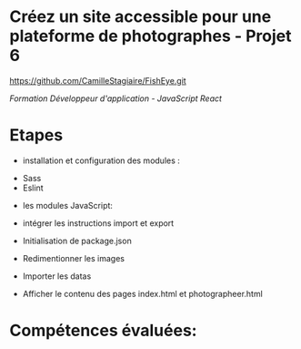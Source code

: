 # Créez un site accessible pour une plateforme de photographes - Projet 6
https://github.com/CamilleStagiaire/FishEye.git

*Formation Développeur d'application - JavaScript React*

# Etapes
* installation et configuration des modules :
- Sass
- Eslint
* les modules JavaScript:
- intégrer les instructions import et export

* Initialisation de package.json

* Redimentionner les images

* Importer les datas

* Afficher le contenu des pages index.html et photographeer.html


# Compétences évaluées:


